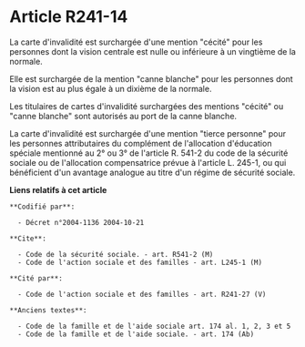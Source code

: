 # Article R241-14

La carte d'invalidité est surchargée d'une mention "cécité" pour les personnes dont la vision centrale est nulle ou
inférieure à un vingtième de la normale.

Elle est surchargée de la mention "canne blanche" pour les personnes dont la vision est au plus égale à un dixième de la
normale.

Les titulaires de cartes d'invalidité surchargées des mentions "cécité" ou "canne blanche" sont autorisés au port de la canne
blanche.

La carte d'invalidité est surchargée d'une mention "tierce personne" pour les personnes attributaires du complément de
l'allocation d'éducation spéciale mentionné au 2° ou 3° de l'article R. 541-2 du code de la sécurité sociale ou de
l'allocation compensatrice prévue à l'article L. 245-1, ou qui bénéficient d'un avantage analogue au titre d'un régime de
sécurité sociale.

**Liens relatifs à cet article**

	**Codifié par**:

	  - Décret n°2004-1136 2004-10-21

	**Cite**:

	  - Code de la sécurité sociale. - art. R541-2 (M)
	  - Code de l'action sociale et des familles - art. L245-1 (M)

	**Cité par**:

	  - Code de l'action sociale et des familles - art. R241-27 (V)

	**Anciens textes**:

	  - Code de la famille et de l'aide sociale art. 174 al. 1, 2, 3 et 5
	  - Code de la famille et de l'aide sociale. - art. 174 (Ab)
